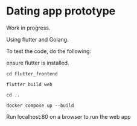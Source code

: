 # Dating app prototype

Work in progress.

Using flutter and Golang.

To test the code, do the following:

ensure flutter is installed.

```
cd flutter_frontend
```

```
flutter build web
```

```
cd ..
```

```
docker compose up --build
```

Run localhost:80 on a browser to run the web app



